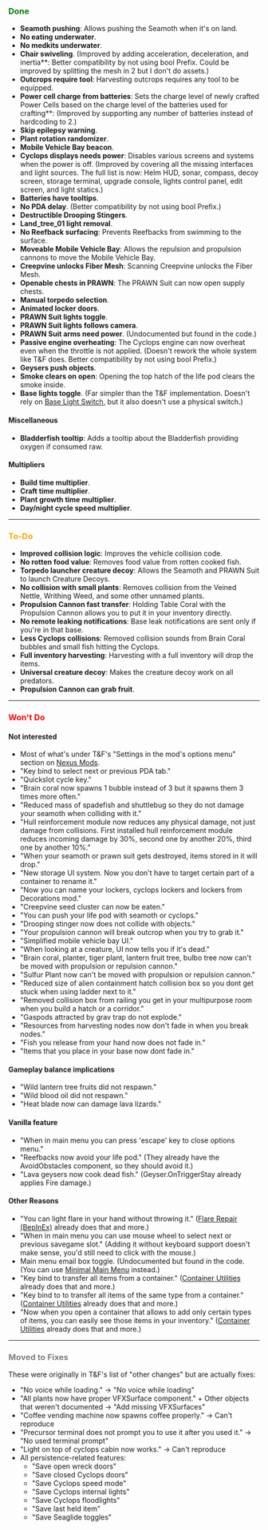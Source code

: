 ### <span style="color: green;">Done</span>
- **Seamoth pushing**: Allows pushing the Seamoth when it's on land.
- **No eating underwater**.
- **No medkits underwater**.
- **Chair swiveling**. (Improved by adding acceleration, deceleration, and inertia**: Better compatibility by not using bool Prefix. Could be improved by splitting the mesh in 2 but I don't do assets.)
- **Outcrops require tool**: Harvesting outcrops requires any tool to be equipped.
- **Power cell charge from batteries**: Sets the charge level of newly crafted Power Cells based on the charge level of the batteries used for crafting**: (Improved by supporting any number of batteries instead of hardcoding to 2.)
- **Skip epilepsy warning**.
- **Plant rotation randomizer**.
- **Mobile Vehicle Bay beacon**.
- **Cyclops displays needs power**: Disables various screens and systems when the power is off. (Improved by covering all the missing interfaces and light sources. The full list is now: Helm HUD, sonar, compass, decoy screen, storage terminal, upgrade console, lights control panel, edit screen, and light statics.)
- **Batteries have tooltips**.
- **No PDA delay**. (Better compatibility by not using bool Prefix.)
- **Destructible Drooping Stingers**.
- **Land_tree_01 light removal**.
- **No Reefback surfacing**: Prevents Reefbacks from swimming to the surface.
- **Moveable Mobile Vehicle Bay**: Allows the repulsion and propulsion cannons to move the Mobile Vehicle Bay.
- **Creepvine unlocks Fiber Mesh**: Scanning Creepvine unlocks the Fiber Mesh.
- **Openable chests in PRAWN**: The PRAWN Suit can now open supply chests.
- **Manual torpedo selection**.
- **Animated locker doors**.
- **PRAWN Suit lights toggle**.
- **PRAWN Suit lights follows camera**.
- **PRAWN Suit arms need power**. (Undocumented but found in the code.)
- **Passive engine overheating**: The Cyclops engine can now overheat even when the throttle is not applied. (Doesn't rework the whole system like T&F does. Better compatibility by not using bool Prefix.)
- **Geysers push objects**.
- **Smoke clears on open**: Opening the top hatch of the life pod clears the smoke inside.
- **Base lights toggle**. (Far simpler than the T&F implementation. Doesn't rely on [Base Light Switch](https://www.nexusmods.com/subnautica/mods/46), but it also doesn't use a physical switch.)
#### Miscellaneous
- **Bladderfish tooltip**: Adds a tooltip about the Bladderfish providing oxygen if consumed raw.
#### Multipliers
- **Build time multiplier**.
- **Craft time multiplier**.
- **Plant growth time multiplier**.
- **Day/night cycle speed multiplier**.

---

### <span style="color: orange;">To-Do</span>
- **Improved collision logic**: Improves the vehicle collision code.
- **No rotten food value**: Removes food value from rotten cooked fish.
- **Torpedo launcher creature decoy**: Allows the Seamoth and PRAWN Suit to launch Creature Decoys.
- **No collision with small plants**: Removes collision from the Veined Nettle, Writhing Weed, and some other unnamed plants.
- **Propulsion Cannon fast transfer**: Holding Table Coral with the Propulsion Cannon allows you to put it in your inventory directly.
- **No remote leaking notifications**: Base leak notifications are sent only if you're in that base.
- **Less Cyclops collisions**: Removed collision sounds from Brain Coral bubbles and small fish hitting the Cyclops.
- **Full inventory harvesting**: Harvesting with a full inventory will drop the items.
- **Universal creature decoy**: Makes the creature decoy work on all predators.
- **Propulsion Cannon can grab fruit**.

---

### <span style="color: red;">Won't Do</span>
#### Not interested
- Most of what's under T&F's "Settings in the mod's options menu" section on [Nexus Mods](https://www.nexusmods.com/subnautica/mods/722).
- "Key bind to select next or previous PDA tab."
- "Quickslot cycle key."
- "Brain coral now spawns 1 bubble instead of 3 but it spawns them 3 times more often."
- "Reduced mass of spadefish and shuttlebug so they do not damage your seamoth when colliding with it."
- "Hull reinforcement module now reduces any physical damage, not just damage from collisions. First installed hull reinforcement module reduces incoming damage by 30%, second one by another 20%, third one by another 10%."
- "When your seamoth or prawn suit gets destroyed, items stored in it will drop."
- "New storage UI system. Now you don't have to target certain part of a container to rename it."
- "Now you can name your lockers, cyclops lockers and lockers from Decorations mod."
- "Creepvine seed cluster can now be eaten."
- "You can push your life pod with seamoth or cyclops."
- "Drooping stinger now does not collide with objects."
- "Your propulsion cannon will break outcrop when you try to grab it."
- "Simplified mobile vehicle bay UI."
- "When looking at a creature, UI now tells you if it's dead."
- "Brain coral, planter, tiger plant, lantern fruit tree, bulbo tree now can't be moved with propulsion or repulsion cannon."
- "Sulfur Plant now can't be moved with propulsion or repulsion cannon."
- "Reduced size of alien containment hatch collision box so you dont get stuck when using ladder next to it."
- "Removed collision box from railing you get in your multipurpose room when you build a hatch or a corridor."
- "Gaspods attracted by grav trap do not explode."
- "Resources from harvesting nodes now don't fade in when you break nodes."
- "Fish you release from your hand now does not fade in."
- "Items that you place in your base now dont fade in."
#### Gameplay balance implications
- "Wild lantern tree fruits did not respawn."
- "Wild blood oil did not respawn."
- "Heat blade now can damage lava lizards."
#### Vanilla feature
- "When in main menu you can press 'escape' key to close options menu."
- "Reefbacks now avoid your life pod." (They already have the AvoidObstacles component, so they should avoid it.)
- "Lava geysers now cook dead fish." (Geyser.OnTriggerStay already applies Fire damage.)
#### Other Reasons
- "You can light flare in your hand without throwing it." ([Flare Repair (BepInEx)](https://www.nexusmods.com/subnautica/mods/452) already does that and more.)
- "When in main menu you can use mouse wheel to select next or previous savegame slot." (Adding it without keyboard support doesn't make sense, you'd still need to click with the mouse.)
- Main menu email box toggle. (Undocumented but found in the code. (You can use [Minimal Main Menu](https://www.nexusmods.com/subnautica/mods/2319) instead.)
- "Key bind to transfer all items from a container." ([Container Utilities](https://www.nexusmods.com/subnautica/mods/x) already does that and more.)
- "Key bind to to transfer all items of the same type from a container." ([Container Utilities](https://www.nexusmods.com/subnautica/mods/x) already does that and more.)
- "Now when you open a container that allows to add only certain types of items, you can easily see those items in your inventory." ([Container Utilities](https://www.nexusmods.com/subnautica/mods/x) already does that and more.)

---

### <span style="color: grey;">Moved to Fixes</span>
These were originally in T&F's list of "other changes" but are actually fixes:
- "No voice while loading." -> "No voice while loading"
- "All plants now have proper VFXSurface component." + Other objects that weren't documented -> "Add missing VFXSurfaces"
- "Coffee vending machine now spawns coffee properly." -> Can't reproduce
- "Precursor terminal does not prompt you to use it after you used it." -> "No used terminal prompt"
- "Light on top of cyclops cabin now works." -> Can't reproduce
- All persistence-related features:
  - "Save open wreck doors"
  - "Save closed Cyclops doors"
  - "Save Cyclops speed mode"
  - "Save Cyclops internal lights"
  - "Save Cyclops floodlights"
  - "Save last held item"
  - "Save Seaglide toggles"